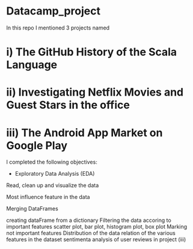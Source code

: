# Datacamp_project
In this repo I mentioned 3 projects named

# i) The GitHub History of the Scala Language  
# ii) Investigating Netflix Movies and Guest Stars in the office 
# iii) The Android App Market on Google Play

I completed the following objectives: 

* Exploratory Data Analysis (EDA)

Read, clean up and visualize the data

Most influence feature in the data

Merging DataFrames

creating dataFrame from a dictionary
Filtering the data accoring to important features
scatter plot, bar plot, histogram plot, box plot
Marking not important features
Distribution of the data
relation of the various features in the dataset
sentimenta analysis of user reviews in project (iii)
